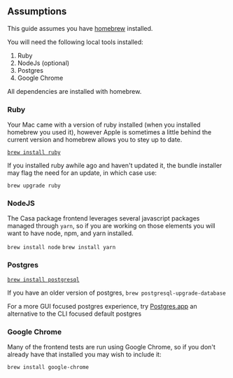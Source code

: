## Assumptions

This guide assumes you have [homebrew](https://brew.sh/) installed.

You will need the following local tools installed:

1. Ruby
2. NodeJs (optional)
3. Postgres
4. Google Chrome

All dependencies are installed with homebrew.

### Ruby

Your Mac came with a version of ruby installed (when you installed homebrew you used it), however Apple is sometimes a little behind the current version and homebrew allows you to stey up to date.

[`brew install ruby`](https://formulae.brew.sh/formula/ruby#default)

If you installed ruby awhile ago and haven't updated it, the bundle installer may flag the need for an update, in which case use:

`brew upgrade ruby`

### NodeJS

The Casa package frontend leverages several javascript packages managed through `yarn`, so if you are working on those elements you will want to have node, npm, and yarn installed.

`brew install node`
`brew install yarn`

### Postgres

[`brew install postgresql`](https://wiki.postgresql.org/wiki/Homebrew)

If you have an older version of postgres, `brew postgresql-upgrade-database`

For a more GUI focused postgres experience, try [Postgres.app](https://postgresapp.com/) an alternative to the CLI focused default postgres

### Google Chrome

Many of the frontend tests are run using Google Chrome, so if you don't already have that installed you may wish to include it:

`brew install google-chrome`
